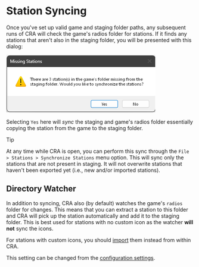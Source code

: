 # Station Syncing

Once you've set up valid game and staging folder paths, any subsequent runs of CRA will check the game's radios folder for stations. If it finds any stations that aren't also in the staging folder, you will be presented with this dialog:

![stations_missing_dialog](../../images/startup_missing_stations.png)

Selecting `Yes` here will *sync* the staging and game's radios folder essentially copying the station from the game to the staging folder.

> [!TIP]
> At any time while CRA is open, you can perform this sync through the `File > Stations > Synchronize Stations` menu option. This will sync only the stations that are not present in staging. It will not overwrite stations that haven't been exported yet (i.e., new and/or imported stations).

## Directory Watcher

In addition to syncing, CRA also (by default) watches the game's `radios` folder for changes. This means that you can extract a station to this folder and CRA will pick up the station automatically and add it to the staging folder. This is best used for stations with no custom icon as the watcher **will not** sync the icons.

For stations with custom icons, you should [import](../stations/importing-stations.md) them instead from within CRA.

This setting can be changed from the [configuration settings](../quick-start/getting-started.md#configuration).